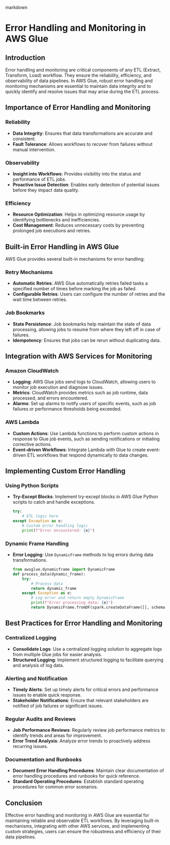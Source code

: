 markdown
# Error Handling and Monitoring in AWS Glue

## Introduction

Error handling and monitoring are critical components of any ETL (Extract, Transform, Load) workflow. They ensure the reliability, efficiency, and observability of data pipelines. In AWS Glue, robust error handling and monitoring mechanisms are essential to maintain data integrity and to quickly identify and resolve issues that may arise during the ETL process.

## Importance of Error Handling and Monitoring

### Reliability
- **Data Integrity**: Ensures that data transformations are accurate and consistent.
- **Fault Tolerance**: Allows workflows to recover from failures without manual intervention.

### Observability
- **Insight into Workflows**: Provides visibility into the status and performance of ETL jobs.
- **Proactive Issue Detection**: Enables early detection of potential issues before they impact data quality.

### Efficiency
- **Resource Optimization**: Helps in optimizing resource usage by identifying bottlenecks and inefficiencies.
- **Cost Management**: Reduces unnecessary costs by preventing prolonged job executions and retries.

## Built-in Error Handling in AWS Glue

AWS Glue provides several built-in mechanisms for error handling:

### Retry Mechanisms
- **Automatic Retries**: AWS Glue automatically retries failed tasks a specified number of times before marking the job as failed.
- **Configurable Retries**: Users can configure the number of retries and the wait time between retries.

### Job Bookmarks
- **State Persistence**: Job bookmarks help maintain the state of data processing, allowing jobs to resume from where they left off in case of failures.
- **Idempotency**: Ensures that jobs can be rerun without duplicating data.

## Integration with AWS Services for Monitoring

### Amazon CloudWatch
- **Logging**: AWS Glue jobs send logs to CloudWatch, allowing users to monitor job execution and diagnose issues.
- **Metrics**: CloudWatch provides metrics such as job runtime, data processed, and errors encountered.
- **Alarms**: Set up alarms to notify users of specific events, such as job failures or performance thresholds being exceeded.

### AWS Lambda
- **Custom Actions**: Use Lambda functions to perform custom actions in response to Glue job events, such as sending notifications or initiating corrective actions.
- **Event-driven Workflows**: Integrate Lambda with Glue to create event-driven ETL workflows that respond dynamically to data changes.

## Implementing Custom Error Handling

### Using Python Scripts
- **Try-Except Blocks**: Implement try-except blocks in AWS Glue Python scripts to catch and handle exceptions.
  ```python
  try:
      # ETL logic here
  except Exception as e:
      # Custom error handling logic
      print(f"Error encountered: {e}")
  ```

### Dynamic Frame Handling
- **Error Logging**: Use `DynamicFrame` methods to log errors during data transformations.
  ```python
  from awsglue.dynamicframe import DynamicFrame
  def process_data(dynamic_frame):
      try:
          # Process data
          return dynamic_frame
      except Exception as e:
          # Log error and return empty DynamicFrame
          print(f"Error processing data: {e}")
          return DynamicFrame.fromDF(spark.createDataFrame([], schema), glue_context, "empty")
  ```

## Best Practices for Error Handling and Monitoring

### Centralized Logging
- **Consolidate Logs**: Use a centralized logging solution to aggregate logs from multiple Glue jobs for easier analysis.
- **Structured Logging**: Implement structured logging to facilitate querying and analysis of log data.

### Alerting and Notification
- **Timely Alerts**: Set up timely alerts for critical errors and performance issues to enable quick response.
- **Stakeholder Notifications**: Ensure that relevant stakeholders are notified of job failures or significant issues.

### Regular Audits and Reviews
- **Job Performance Reviews**: Regularly review job performance metrics to identify trends and areas for improvement.
- **Error Trend Analysis**: Analyze error trends to proactively address recurring issues.

### Documentation and Runbooks
- **Document Error Handling Procedures**: Maintain clear documentation of error handling procedures and runbooks for quick reference.
- **Standard Operating Procedures**: Establish standard operating procedures for common error scenarios.

## Conclusion

Effective error handling and monitoring in AWS Glue are essential for maintaining reliable and observable ETL workflows. By leveraging built-in mechanisms, integrating with other AWS services, and implementing custom strategies, users can ensure the robustness and efficiency of their data pipelines.
